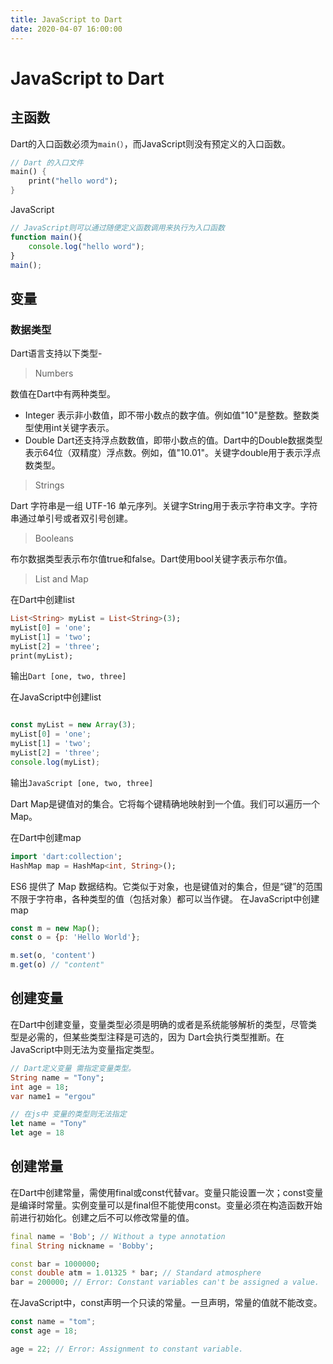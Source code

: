 ```yaml
---
title: JavaScript to Dart
date: 2020-04-07 16:00:00
---
```


# JavaScript to Dart

## 主函数

Dart的入口函数必须为```main(）```，而JavaScript则没有预定义的入口函数。

``` Dart
// Dart 的入口文件
main() {
    print("hello word");
}
```

JavaScript

```JavaScript
// JavaScript则可以通过随便定义函数调用来执行为入口函数
function main(){
    console.log("hello word");
}
main();
```

## 变量

### 数据类型

Dart语言支持以下类型-

> Numbers

数值在Dart中有两种类型。

- Integer
     表示非小数值，即不带小数点的数字值。例如值"10"是整数。整数类型使用int关键字表示。
- Double
    Dart还支持浮点数数值，即带小数点的值。Dart中的Double数据类型表示64位（双精度）浮点数。例如，值"10.01"。关键字double用于表示浮点数类型。

> Strings

Dart 字符串是一组 UTF-16 单元序列。关键字String用于表示字符串文字。字符串通过单引号或者双引号创建。

> Booleans

布尔数据类型表示布尔值true和false。Dart使用bool关键字表示布尔值。

> List and Map

在Dart中创建list

```Dart
List<String> myList = List<String>(3);
myList[0] = 'one';
myList[1] = 'two';
myList[2] = 'three';
print(myList);
```

输出```Dart [one, two, three]```

在JavaScript中创建list

```JavaScript

const myList = new Array(3);
myList[0] = 'one';
myList[1] = 'two';
myList[2] = 'three';
console.log(myList);
```

输出```JavaScript [one, two, three]```

Dart Map是键值对的集合。它将每个键精确地映射到一个值。我们可以遍历一个Map。

在Dart中创建map

```Dart
import 'dart:collection';
HashMap map = HashMap<int, String>();
```

ES6 提供了 Map 数据结构。它类似于对象，也是键值对的集合，但是“键”的范围不限于字符串，各种类型的值（包括对象）都可以当作键。
在JavaScript中创建map

```JavaScript
const m = new Map();
const o = {p: 'Hello World'};

m.set(o, 'content')
m.get(o) // "content"
```

## 创建变量

  在Dart中创建变量，变量类型必须是明确的或者是系统能够解析的类型，尽管类型是必需的，但某些类型注释是可选的，因为 Dart会执行类型推断。在JavaScript中则无法为变量指定类型。

```Dart
// Dart定义变量 需指定变量类型。
String name = "Tony";
int age = 18;
var name1 = "ergou"
```

```JavaScript
// 在js中 变量的类型则无法指定
let name = "Tony"
let age = 18
 ```

## 创建常量

  在Dart中创建常量，需使用final或const代替var。变量只能设置一次；const变量是编译时常量。实例变量可以是final但不能使用const。变量必须在构造函数开始前进行初始化。创建之后不可以修改常量的值。

```Dart
final name = 'Bob'; // Without a type annotation
final String nickname = 'Bobby';

const bar = 1000000;
const double atm = 1.01325 * bar; // Standard atmosphere
bar = 200000; // Error: Constant variables can't be assigned a value.
```

  在JavaScript中，const声明一个只读的常量。一旦声明，常量的值就不能改变。

```JavaScript
const name = "tom";
const age = 18;

age = 22; // Error: Assignment to constant variable.

```
